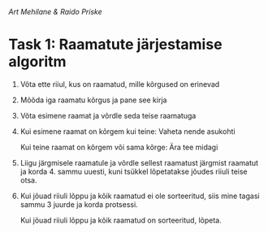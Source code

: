 *Art Mehilane & Raido Priske*
# Task 1: Raamatute järjestamise algoritm

1. Võta ette riiul, kus on raamatud, mille kõrgused on erinevad

2. Mõõda iga raamatu kõrgus ja pane see kirja

3. Võta esimene raamat ja võrdle seda teise raamatuga

4. Kui esimene raamat on kõrgem kui teine: Vaheta nende asukohti

   Kui teine raamat on kõrgem või sama kõrge: Ära tee midagi

6. Liigu järgmisele raamatule ja võrdle sellest raamatust järgmist raamatut ja korda 4. sammu uuesti, kuni tsükkel lõpetatakse jõudes riiuli teise otsa.

7. Kui jõuad riiuli lõppu ja kõik raamatud ei ole sorteeritud, siis mine tagasi sammu 3 juurde ja korda protsessi.

   Kui jõuad riiuli lõppu ja kõik raamatud on sorteeritud, lõpeta. 
